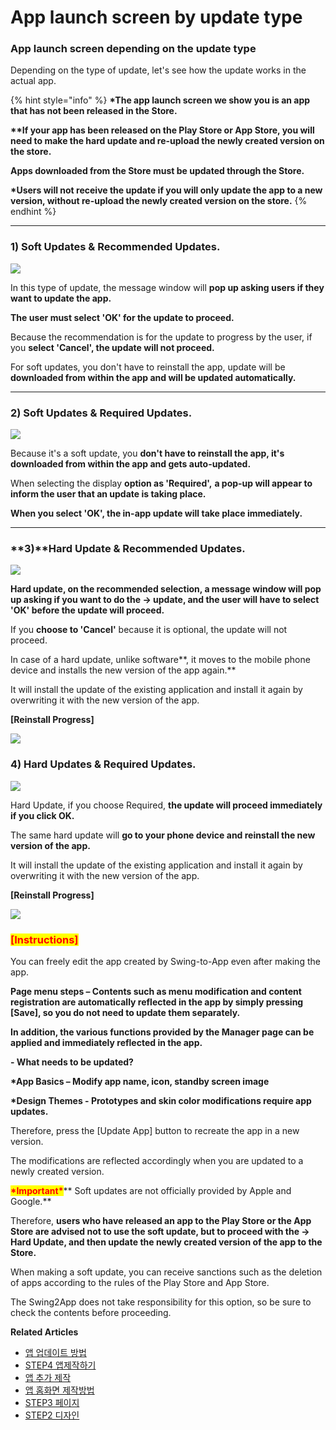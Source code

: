 # App launch screen by update type

### App launch screen depending on the update type

Depending on the type of update, let's see how the update works in the actual app.

{% hint style="info" %}
**\*The app launch screen we show you is an app that has not been released in the Store.**

**\*\*If your app has been released on the Play Store or App Store, you will need to make the hard update and re-upload the newly created version on the store.**&#x20;

**Apps downloaded from the Store must be updated through the Store.**

**\*Users will not receive the update if you will only update the app to a new version, without re-upload the newly created version on the store.**&#x20;
{% endhint %}

***

### **1)** Soft Updates & Recommended Updates. <mark style="color:blue;"></mark>&#x20;

![](https://wp.swing2app.co.kr/wp-content/uploads/2022/07/%EC%95%B1%EC%97%85%EB%8D%B0%EC%9D%B4%ED%8A%B81.png)

In this type of update, the message window will **pop up asking users if they want to update the app.**&#x20;

**The user must select 'OK' for the update to proceed.**

Because the recommendation is for the update to progress by the user, if you **select 'Cancel', the update will not proceed.**

For soft updates, you don't have to reinstall the app, update will be **downloaded from within the app and will be updated automatically.**

***

### **2)** Soft Updates & Required Updates.&#x20;

![](https://wp.swing2app.co.kr/wp-content/uploads/2022/07/%EC%95%B1%EC%97%85%EB%8D%B0%EC%9D%B4%ED%8A%B82.png)

Because it's a soft update, you **don't have to reinstall the app, it's downloaded from within the app and gets auto-updated.**

When selecting the display **option as 'Required',** **a pop-up will appear to inform the user that an update is taking place.** &#x20;

**When you select 'OK', the in-app update will take place immediately.**

***

### **3)**Hard Update & Recommended Updates. <mark style="color:blue;"></mark>&#x20;

![](https://wp.swing2app.co.kr/wp-content/uploads/2022/07/%EC%95%B1%EC%97%85%EB%8D%B0%EC%9D%B4%ED%8A%B83.png)

**Hard update, on the recommended selection, a message window will pop up asking if you want to do the → update, and the user will have to select 'OK' before the update will proceed.**

If you **choose to 'Cancel'** because it is optional, the update will not proceed.

In case of a hard update, unlike software**, it moves to the mobile phone device and installs the new version of the app again.**

It will install the update of the existing application and install it again by overwriting it with the new version of the app.

**\[Reinstall Progress]**

![](https://wp.swing2app.co.kr/wp-content/uploads/2022/07/%EB%85%B9%ED%99%94\_2022\_07\_07\_11\_36\_49\_697.gif)

### **4)** Hard Updates & Required Updates.&#x20;

![](https://wp.swing2app.co.kr/wp-content/uploads/2022/07/%EC%95%B1%EC%97%85%EB%8D%B0%EC%9D%B4%ED%8A%B84-1.png)

Hard Update, if you choose Required, **the update will proceed immediately if you click OK.**

The same hard update will **go to your phone device and reinstall the new version of the app.**

It will install the update of the existing application and install it again by overwriting it with the new version of the app.

**\[Reinstall Progress]**

![](https://wp.swing2app.co.kr/wp-content/uploads/2022/07/%EB%85%B9%ED%99%94\_2022\_07\_07\_11\_44\_37\_946.gif)

### <mark style="color:red;">\[Instructions]</mark>

You can freely edit the app created by Swing-to-App even after making the app.

**Page menu steps – Contents such as menu modification and content registration are automatically reflected in the app by simply pressing \[Save], so you do not need to update them separately.**

**In addition, the various functions provided by the Manager page can be applied and immediately reflected in the app.**

**- What needs to be updated?**

**\*App Basics – Modify app name, icon, standby screen image**

**\*Design Themes - Prototypes and skin color modifications require app updates.**

Therefore, press the \[Update App] button to recreate the app in a new version.

The modifications are reflected accordingly when you are updated to a newly created version.

<mark style="color:red;">**\*Important\***</mark>** Soft updates are not officially provided by Apple and Google.**

Therefore, **users who have released an app to the Play Store or the App Store are advised not to use the soft update, but to proceed with the → Hard Update, and then update the newly created version of the app to the Store.**

When making a soft update, you can receive sanctions such as the deletion of apps according to the rules of the Play Store and App Store.

The Swing2App does not take responsibility for this option, so be sure to check the contents before proceeding.

**Related Articles**

* [앱 업데이트 방법](https://wp.swing2app.co.kr/documentation/v3manual/app-update/)
* [STEP4 앱제작하기](https://wp.swing2app.co.kr/documentation/v3manual/appcreation/)
* [앱 추가 제작](https://wp.swing2app.co.kr/documentation/v3manual/app-add/)
* [앱 홈화면 제작방법](https://wp.swing2app.co.kr/documentation/v3manual/home/)
* [STEP3 페이지](https://wp.swing2app.co.kr/documentation/v3manual/step3-page/)
* [STEP2 디자인](https://wp.swing2app.co.kr/documentation/v3manual/step2-design/)
